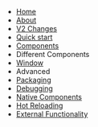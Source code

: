 - [Home](/)
- [About](about.md)
- [V2 Changes](v2_changes.md)
- [Quick start](quickstart.md)
- [Components](components.md)
- Different Components
- [Window](components/Window.md)
- Advanced
- [Packaging](packaging.md)
- [Debugging](debugging.md)
- [Native Components](wx_backend.md)
- [Hot Reloading](hot_reloading.md)
- [External Functionality](external_functionality.md)
